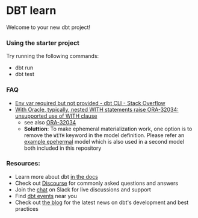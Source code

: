 # DBT learn

Welcome to your new dbt project!

### Using the starter project

Try running the following commands:
- dbt run
- dbt test

### FAQ

- [Env var required but not provided - dbt CLI - Stack Overflow](https://stackoverflow.com/questions/71920945/env-var-required-but-not-provided-dbt-cli)
- [With Oracle, typically, nested WITH statements raise  ORA-32034: unsupported use of WITH clause](https://github.com/oracle/dbt-oracle/issues/68#issuecomment-1400788452)
  * see also [ORA-32034](http://www.dba-oracle.com/t_ora_32034_unsupported_use_with_clause.htm)
  * __Soluttion__: To make ephemeral materialization work, one option is to remove the `WITH` keyword in the model definition. Please refer an [example epehermal](https://github.com/oracle/dbt-oracle/blob/main/dbt_adbs_test_project/models/income_levels.sql) model which is also used in a second model both included in this repository

### Resources:

- Learn more about dbt [in the docs](https://docs.getdbt.com/docs/introduction)
- Check out [Discourse](https://discourse.getdbt.com/) for commonly asked questions and answers
- Join the [chat](https://community.getdbt.com/) on Slack for live discussions and support
- Find [dbt events](https://events.getdbt.com) near you
- Check out [the blog](https://blog.getdbt.com/) for the latest news on dbt's development and best practices
